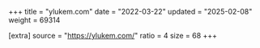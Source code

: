 +++
title = "ylukem.com"
date = "2022-03-22"
updated = "2025-02-08"
weight = 69314

[extra]
source = "https://ylukem.com/"
ratio = 4
size = 68
+++
